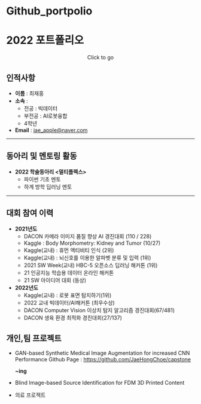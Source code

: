 # Github_portpolio

# 2022 포트폴리오

<p align="center">Click to go </p>

## 인적사항
- **이름** : 최재홍 <br>
- **소속** : <br>
  - 전공 : 빅데이터 <br>
  - 부전공 : AI로봇융합 <br>
  - 4학년
- **Email** : jae_apple@naver.com
---

## 동아리 및 멘토링 활동
- **2022 학술동아리 <멀티플렉스>**
  - 파이썬 기초 멘토
  - 하계 방학 딥러닝 멘토
---

## 대회 참여 이력
- **2021년도**
  - DACON 카메라 이미지 품질 향상 AI 경진대회 (110 / 228)
  - Kaggle : Body Morphometry: Kidney and Tumor (10/27)
  - Kaggle(교내) : 휴먼 액티비티 인식 (2위)
  - Kaggle(교내) : 뇌신호를 이용한 알파벳 분류 및 입력 (1위)
  - 2021 SW Week(교내) HBC-5 오픈소스 딥러닝 해커톤 (1위)
  - 21 인공지능 학습용 데이터 온라인 해커톤
  - 21 SW 아이디어 대회 (동상)
- **2022년도**
  - Kaggle(교내) : 로봇 표면 탐지하기(1위)
  - 2022 교내 빅데이터/AI해커톤 (최우수상)
  - DACON Computer Vision 이상치 탐지 알고리즘 경진대회(67/481)
  - DACON 생육 환경 최적화 경진대회(27/137)

## 개인,팀 프로젝트
- GAN-based Synthetic Medical Image Augmentation for increased CNN Performance
  Github Page : https://github.com/JaeHongChoe/capstone
  
  **~ing**
- Blind Image-based Source Identification for FDM 3D Printed Content
- 의료 프로젝트
